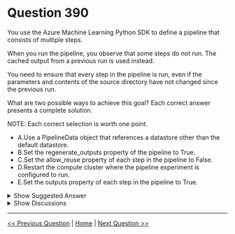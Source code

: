 # Question 390

You use the Azure Machine Learning Python SDK to define a pipeline that consists of multiple steps.

When you run the pipeline, you observe that some steps do not run. The cached output from a previous run is used instead.

You need to ensure that every step in the pipeline is run, even if the parameters and contents of the source directory have not changed since the previous run.

What are two possible ways to achieve this goal? Each correct answer presents a complete solution.

NOTE: Each correct selection is worth one point.

- A.Use a PipelineData object that references a datastore other than the default datastore.
- B.Set the regenerate_outputs property of the pipeline to True.
- C.Set the allow_reuse property of each step in the pipeline to False.
- D.Restart the compute cluster where the pipeline experiment is configured to run.
- E.Set the outputs property of each step in the pipeline to True.

<details>
  <summary>Show Suggested Answer</summary>

<strong>BC</strong><br>

<p>B: If regenerate_outputs is set to True, a new submit will always force generation of all step outputs, and disallow data reuse for any step of this run. Once this run is complete, however, subsequent runs may reuse the results of this run.</p>
<p>C: Keep the following in mind when working with pipeline steps, input/output data, and step reuse.</p>
<p>✑ If data used in a step is in a datastore and allow_reuse is True, then changes to the data change won&#x27;t be detected. If the data is uploaded as part of the snapshot (under the step&#x27;s source_directory), though this is not recommended, then the hash will change and will trigger a rerun.</p>
<p>Reference:</p>
<p>https://docs.microsoft.com/en-us/python/api/azureml-pipeline-core/azureml.pipeline.core.pipelinestep https://github.com/Azure/MachineLearningNotebooks/blob/master/how-to-use-azureml/machine-learning-pipelines/intro-to-pipelines/aml-pipelines-getting- started.ipynb</p>

</details>

<details>
  <summary>Show Discussions</summary>

<blockquote><p><strong>ljljljlj</strong> <code>(Tue 11 Jul 2023 14:19)</code> - <em>Upvotes: 9</em></p><p>On exam 2021/7/10</p></blockquote>
<blockquote><p><strong>michaelmorar</strong> <code>(Wed 27 Nov 2024 10:15)</code> - <em>Upvotes: 1</em></p><p>The other answers an nonsensical.</p></blockquote>
<blockquote><p><strong>kkkk_jjjj</strong> <code>(Mon 18 Mar 2024 09:47)</code> - <em>Upvotes: 3</em></p><p>on exam 18/03/2022</p></blockquote>
<blockquote><p><strong>ranjsi01</strong> <code>(Thu 25 Jan 2024 10:46)</code> - <em>Upvotes: 2</em></p><p>correct</p></blockquote>
<blockquote><p><strong>JoshuaXu</strong> <code>(Mon 06 Nov 2023 23:10)</code> - <em>Upvotes: 1</em></p><p>on 6 Nov 2021</p></blockquote>
<blockquote><p><strong>santoshpandit</strong> <code>(Fri 23 Jun 2023 02:15)</code> - <em>Upvotes: 3</em></p><p>correct</p></blockquote>
<blockquote><p><strong>HkIsCrazY</strong> <code>(Wed 21 Jun 2023 14:57)</code> - <em>Upvotes: 4</em></p><p>seems correct!</p></blockquote>

</details>

---

[<< Previous Question](question_389.md) | [Home](../index.md) | [Next Question >>](question_391.md)
